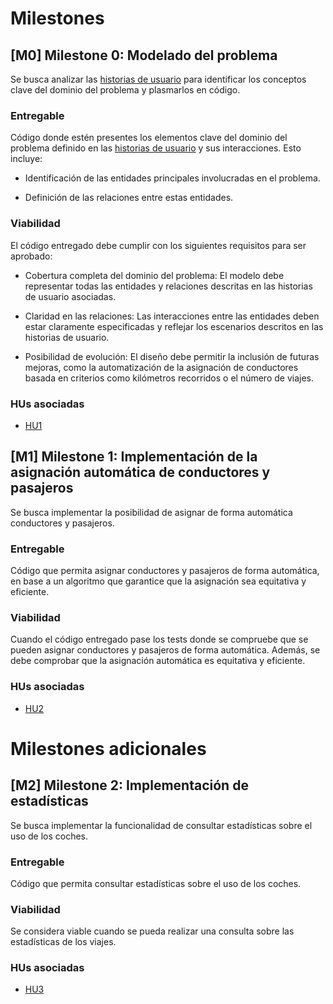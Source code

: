 # Milestones

## [M0] Milestone 0: Modelado del problema

Se busca analizar las [historias de usuario](user_stories.md) para identificar los conceptos clave del dominio del problema y plasmarlos en código.

### Entregable

Código donde estén presentes los elementos clave del dominio del problema definido en las [historias de usuario](user_stories.md) y sus interacciones. Esto incluye:

- Identificación de las entidades principales involucradas en el problema.

- Definición de las relaciones entre estas entidades.

### Viabilidad

El código entregado debe cumplir con los siguientes requisitos para ser aprobado:

- Cobertura completa del dominio del problema: El modelo debe representar todas las entidades y relaciones descritas en las historias de usuario asociadas. 

- Claridad en las relaciones: Las interacciones entre las entidades deben estar claramente especificadas y reflejar los escenarios descritos en las historias de usuario.

- Posibilidad de evolución: El diseño debe permitir la inclusión de futuras mejoras, como la automatización de la asignación de conductores basada en criterios como kilómetros recorridos o el número de viajes.

### HUs asociadas

- [HU1](user_stories.md#hu1-Mercedes-Profesora-que-quiere-conocer-los-repartos-de-coches-y-pasajeros)

## [M1] Milestone 1: Implementación de la asignación automática de conductores y pasajeros

Se busca implementar la posibilidad de asignar de forma automática conductores y pasajeros.

### Entregable

Código que permita asignar conductores y pasajeros de forma automática, en base a un algoritmo que garantice que la asignación sea equitativa y eficiente.

### Viabilidad

Cuando el código entregado pase los tests donde se compruebe que se pueden asignar conductores y pasajeros de forma automática. Además, se debe comprobar que la asignación automática es equitativa y eficiente.

### HUs asociadas

- [HU2](user_stories.md#hu2-Elisa-reparto-automático-de-coches-y-profesores)

# Milestones adicionales

## [M2] Milestone 2: Implementación de estadísticas

Se busca implementar la funcionalidad de consultar estadísticas sobre el uso de los coches.

### Entregable

Código que permita consultar estadísticas sobre el uso de los coches. 

### Viabilidad

Se considera viable cuando se pueda realizar una consulta sobre las estadísticas de los viajes.

### HUs asociadas

- [HU3](user_stories.md#hu3-Elisa-Estadísticas-sobre-los-viajes)